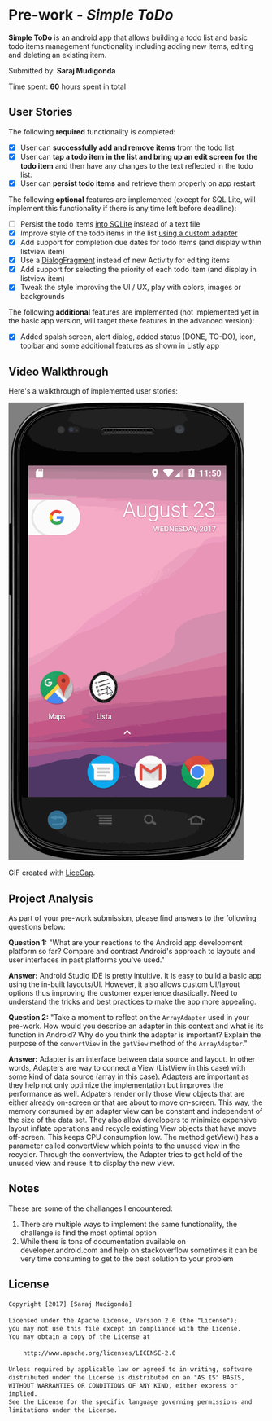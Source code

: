 # Pre-work - *Simple ToDo*

**Simple ToDo** is an android app that allows building a todo list and basic todo items management functionality including adding new items, editing and deleting an existing item.

Submitted by: **Saraj Mudigonda**

Time spent: **60** hours spent in total

## User Stories

The following **required** functionality is completed:

* [X] User can **successfully add and remove items** from the todo list
* [X] User can **tap a todo item in the list and bring up an edit screen for the todo item** and then have any changes to the text reflected in the todo list.
* [X] User can **persist todo items** and retrieve them properly on app restart

The following **optional** features are implemented (except for SQL Lite, will implement this functionality if there is any time left before deadline):

* [ ] Persist the todo items [into SQLite](http://guides.codepath.com/android/Persisting-Data-to-the-Device#sqlite) instead of a text file
* [X] Improve style of the todo items in the list [using a custom adapter](http://guides.codepath.com/android/Using-an-ArrayAdapter-with-ListView)
* [X] Add support for completion due dates for todo items (and display within listview item)
* [X] Use a [DialogFragment](http://guides.codepath.com/android/Using-DialogFragment) instead of new Activity for editing items
* [X] Add support for selecting the priority of each todo item (and display in listview item)
* [X] Tweak the style improving the UI / UX, play with colors, images or backgrounds

The following **additional** features are implemented (not implemented yet in the basic app version, will target these features in the advanced version):

* [X] Added spalsh screen, alert dialog, added status (DONE, TO-DO), icon, toolbar and some additional features as shown in Listly app

## Video Walkthrough

Here's a walkthrough of implemented user stories:

<img src='https://github.com/sarajmr/codepath-simpletodo/blob/master/SimpleToDo-Demo-23AUG.gif' title='Video Walkthrough' width='' alt='Video Walkthrough' />

GIF created with [LiceCap](http://www.cockos.com/licecap/).

## Project Analysis

As part of your pre-work submission, please find answers to the following questions below:

**Question 1:** "What are your reactions to the Android app development platform so far? Compare and contrast Android's approach to layouts and user interfaces in past platforms you've used."

**Answer:** Android Studio IDE is pretty intuitive. It is easy to build a basic app using the in-built layouts/UI. However, it also allows custom UI/layout options thus improving the customer experience drastically.  Need to understand the tricks and best practices to make the app more appealing.   

**Question 2:** "Take a moment to reflect on the `ArrayAdapter` used in your pre-work. How would you describe an adapter in this context and what is its function in Android? Why do you think the adapter is important? Explain the purpose of the `convertView` in the `getView` method of the `ArrayAdapter`."

**Answer:** Adapter is an interface between data source and layout. In other words, Adapters are way to connect a View (ListView in this case) with some kind of data source (array in this case). Adapters are important as they help not only optimize the implementation but  improves the performance as well. Adpaters render only those View objects that are either already on-screen or that are about to move on-screen. This way, the memory consumed by an adapter view can be constant and independent of the size of the data set.
They also allow developers to minimize expensive layout inflate operations and recycle existing View objects that have move off-screen. This keeps CPU consumption low. The method getView() has a parameter called convertView which points to the unused view in the recycler. Through the convertview, the Adapter tries to get hold of the unused view and reuse it to display the new view. 

## Notes
These are some of the challanges I encountered:
1. There are multiple ways to implement the same functionality, the challenge is find the most optimal option
2. While there is tons of documentation available on developer.android.com and help on stackoverflow sometimes it can be very time consuming to get to the best solution to your problem

## License

    Copyright [2017] [Saraj Mudigonda]

    Licensed under the Apache License, Version 2.0 (the "License");
    you may not use this file except in compliance with the License.
    You may obtain a copy of the License at

        http://www.apache.org/licenses/LICENSE-2.0

    Unless required by applicable law or agreed to in writing, software
    distributed under the License is distributed on an "AS IS" BASIS,
    WITHOUT WARRANTIES OR CONDITIONS OF ANY KIND, either express or implied.
    See the License for the specific language governing permissions and
    limitations under the License.
